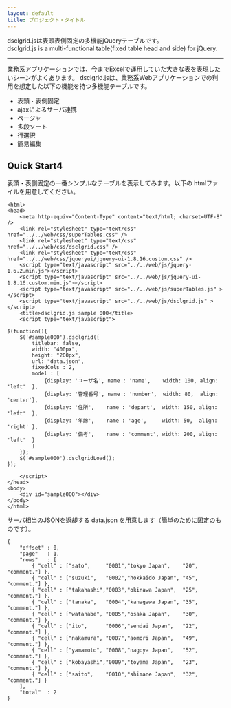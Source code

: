 ```yaml
---
layout: default
title: プロジェクト・タイトル
---
```

 
dsclgrid.jsは表頭表側固定の多機能jQueryテーブルです。  
dsclgrid.js is a multi-functional table(fixed table head and side) for jQuery.

-----

業務系アプリケーションでは、今までExcelで運用していた大きな表を表現したいシーンがよくあります。
dsclgrid.jsは、業務系Webアプリケーションでの利用を想定した以下の機能を持つ多機能テーブルです。

-   表頭・表側固定
-   ajaxによるサーバ連携
-   ページャ
-   多段ソート
-   行選択
-   簡易編集


Quick Start4
-----
表頭・表側固定の一番シンプルなテーブルを表示してみます。以下の htmlファイルを用意してください。

    <html>
    <head>
        <meta http-equiv="Content-Type" content="text/html; charset=UTF-8" />
        <link rel="stylesheet" type="text/css" href="../../web/css/superTables.css" />
        <link rel="stylesheet" type="text/css" href="../../web/css/dsclgrid.css" />
        <link rel="stylesheet" type="text/css" href="../../web/css/jqueryui/jquery-ui-1.8.16.custom.css" />
        <script type="text/javascript" src="../../web/js/jquery-1.6.2.min.js"></script>
        <script type="text/javascript" src="../../web/js/jquery-ui-1.8.16.custom.min.js"></script>
        <script type="text/javascript" src="../../web/js/superTables.js" ></script>
        <script type="text/javascript" src="../../web/js/dsclgrid.js" ></script>
        <title>dsclgrid.js sample 000</title>
        <script type="text/javascript">
    
    $(function(){
        $('#sample000').dsclgrid({
            titlebar: false,
            width: "400px",
            height: "200px",
            url: "data.json",
            fixedCols : 2,
            model : [
                {display: 'ユーザ名', name : 'name',    width: 100, align: 'left'  },
                {display: '管理番号', name : 'number',  width: 80,  align: 'center'},
                {display: '住所',    name : 'depart',  width: 150, align: 'left'  },
                {display: '年齢',    name : 'age',     width: 50,  align: 'right' },
                {display: '備考',    name : 'comment', width: 200, align: 'left'  }
            ]
        });
        $('#sample000').dsclgridLoad();
    });
    	
        </script>
    </head>
    <body>
        <div id="sample000"></div>
    </body>
    </html>

サーバ相当のJSONを返却する data.json を用意します（簡単のために固定のものです）。

    {
        "offset" : 0,
        "page"   : 1,
        "rows"   : [
            { "cell" : ["sato",     "0001","tokyo Japan",    "20", "comment."] },
            { "cell" : ["suzuki",   "0002","hokkaido Japan", "45", "comment."] },
            { "cell" : ["takahashi","0003","okinawa Japan",  "25", "comment."] },
            { "cell" : ["tanaka",   "0004","kanagawa Japan", "35", "comment."] },
            { "cell" : ["watanabe", "0005","osaka Japan",    "30", "comment."] },
            { "cell" : ["ito",      "0006","sendai Japan",   "22", "comment."] },
            { "cell" : ["nakamura", "0007","aomori Japan",   "49", "comment."] },
            { "cell" : ["yamamoto", "0008","nagoya Japan",   "52", "comment."] },
            { "cell" : ["kobayashi","0009","toyama Japan",   "23", "comment."] },
            { "cell" : ["saito",    "0010","shimane Japan",  "32", "comment."] }
        ],
        "total"  : 2
    }
